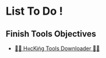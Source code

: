 # List To Do !

## Finish Tools Objectives
- [👨‍💻 HคcKᎥήg Tools Downloader 👨‍💻](https://github.com/Anlominus/HacKing)
